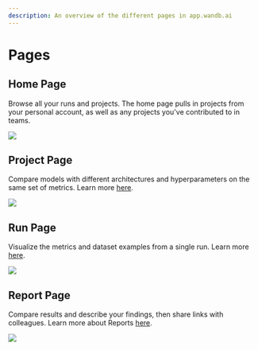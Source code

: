 ```yaml
---
description: An overview of the different pages in app.wandb.ai
---
```


# Pages

## Home Page

Browse all your runs and projects. The home page pulls in projects from your personal account, as well as any projects you've contributed to in teams.

![](</images/app_ui/home_page.png>)

## Project Page

Compare models with different architectures and hyperparameters on the same set of metrics. Learn more [here](project-page.md).

![](</images/app_ui/project_page.png>)

## Run Page

Visualize the metrics and dataset examples from a single run. Learn more [here](run-page.md).

![](</images/app_ui/run_page.png>)

## Report Page

Compare results and describe your findings, then share links with colleagues. Learn more about Reports [here](../../../guides/reports/).

![](</images/app_ui/example_report_for_molecules.png>)
